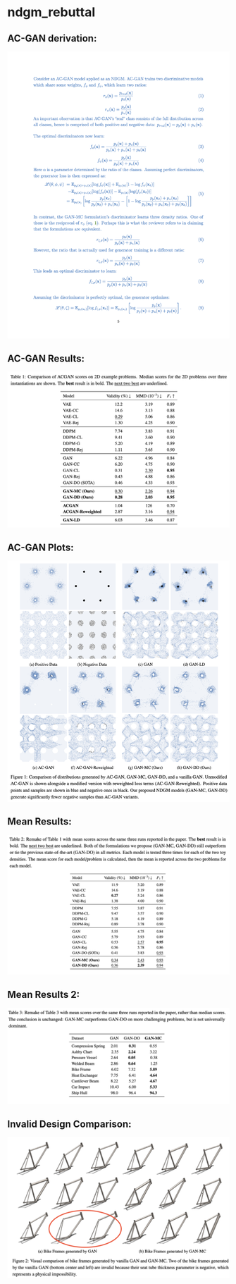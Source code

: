 # ndgm_rebuttal

## AC-GAN derivation: 

![alt text](https://github.com/submission-conference24/ndgm_rebuttal/blob/main/assets/ac-gan_derivation.png)


## AC-GAN Results:

![alt_text](https://github.com/submission-conference24/ndgm_rebuttal/blob/main/assets/ac-gan_results.png)


## AC-GAN Plots:

![alt text](https://github.com/submission-conference24/ndgm_rebuttal/blob/main/assets/ac-gan_vis.png)


## Mean Results:

![](https://github.com/submission-conference24/ndgm_rebuttal/blob/main/assets/mean_results.png)

## Mean Results 2:

![](https://github.com/submission-conference24/ndgm_rebuttal/blob/main/assets/mean_results_2.png)

## Invalid Design Comparison:

![alt text](https://github.com/submission-conference24/ndgm_rebuttal/blob/main/assets/invalid_comparison.png)
